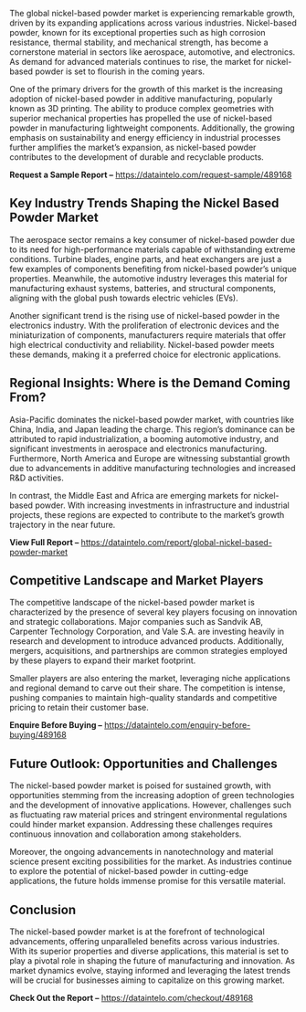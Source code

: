 The global nickel-based powder market is experiencing remarkable growth, driven by its expanding applications across various industries. Nickel-based powder, known for its exceptional properties such as high corrosion resistance, thermal stability, and mechanical strength, has become a cornerstone material in sectors like aerospace, automotive, and electronics. As demand for advanced materials continues to rise, the market for nickel-based powder is set to flourish in the coming years.

One of the primary drivers for the growth of this market is the increasing adoption of nickel-based powder in additive manufacturing, popularly known as 3D printing. The ability to produce complex geometries with superior mechanical properties has propelled the use of nickel-based powder in manufacturing lightweight components. Additionally, the growing emphasis on sustainability and energy efficiency in industrial processes further amplifies the market’s expansion, as nickel-based powder contributes to the development of durable and recyclable products.

**Request a Sample Report –** https://dataintelo.com/request-sample/489168

## Key Industry Trends Shaping the Nickel Based Powder Market

The aerospace sector remains a key consumer of nickel-based powder due to its need for high-performance materials capable of withstanding extreme conditions. Turbine blades, engine parts, and heat exchangers are just a few examples of components benefiting from nickel-based powder’s unique properties. Meanwhile, the automotive industry leverages this material for manufacturing exhaust systems, batteries, and structural components, aligning with the global push towards electric vehicles (EVs).

Another significant trend is the rising use of nickel-based powder in the electronics industry. With the proliferation of electronic devices and the miniaturization of components, manufacturers require materials that offer high electrical conductivity and reliability. Nickel-based powder meets these demands, making it a preferred choice for electronic applications.

## Regional Insights: Where is the Demand Coming From?

Asia-Pacific dominates the nickel-based powder market, with countries like China, India, and Japan leading the charge. This region’s dominance can be attributed to rapid industrialization, a booming automotive industry, and significant investments in aerospace and electronics manufacturing. Furthermore, North America and Europe are witnessing substantial growth due to advancements in additive manufacturing technologies and increased R&D activities.

In contrast, the Middle East and Africa are emerging markets for nickel-based powder. With increasing investments in infrastructure and industrial projects, these regions are expected to contribute to the market’s growth trajectory in the near future.

**View Full Report –** https://dataintelo.com/report/global-nickel-based-powder-market

## Competitive Landscape and Market Players

The competitive landscape of the nickel-based powder market is characterized by the presence of several key players focusing on innovation and strategic collaborations. Major companies such as Sandvik AB, Carpenter Technology Corporation, and Vale S.A. are investing heavily in research and development to introduce advanced products. Additionally, mergers, acquisitions, and partnerships are common strategies employed by these players to expand their market footprint.

Smaller players are also entering the market, leveraging niche applications and regional demand to carve out their share. The competition is intense, pushing companies to maintain high-quality standards and competitive pricing to retain their customer base.

**Enquire Before Buying –** https://dataintelo.com/enquiry-before-buying/489168

## Future Outlook: Opportunities and Challenges

The nickel-based powder market is poised for sustained growth, with opportunities stemming from the increasing adoption of green technologies and the development of innovative applications. However, challenges such as fluctuating raw material prices and stringent environmental regulations could hinder market expansion. Addressing these challenges requires continuous innovation and collaboration among stakeholders.

Moreover, the ongoing advancements in nanotechnology and material science present exciting possibilities for the market. As industries continue to explore the potential of nickel-based powder in cutting-edge applications, the future holds immense promise for this versatile material.

## Conclusion

The nickel-based powder market is at the forefront of technological advancements, offering unparalleled benefits across various industries. With its superior properties and diverse applications, this material is set to play a pivotal role in shaping the future of manufacturing and innovation. As market dynamics evolve, staying informed and leveraging the latest trends will be crucial for businesses aiming to capitalize on this growing market.

**Check Out the Report –** https://dataintelo.com/checkout/489168
